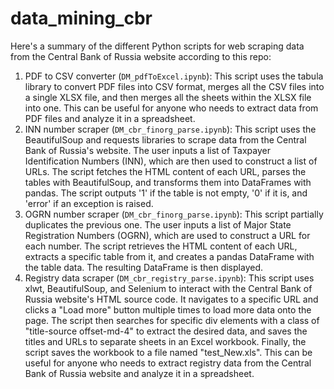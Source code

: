 # data_mining_cbr

Here's a summary of the different Python scripts for web scraping data from the Central Bank of Russia website according to this repo:

1. PDF to CSV converter (```DM_pdfToExcel.ipynb```): This script uses the tabula library to convert PDF files into CSV format, merges all the CSV files into a single XLSX file, and then merges all the sheets within the XLSX file into one. This can be useful for anyone who needs to extract data from PDF files and analyze it in a spreadsheet.
2. INN number scraper (```DM_cbr_finorg_parse.ipynb```): This script uses the BeautifulSoup and requests libraries to scrape data from the Central Bank of Russia's website. The user inputs a list of Taxpayer Identification Numbers (INN), which are then used to construct a list of URLs. The script fetches the HTML content of each URL, parses the tables with BeautifulSoup, and transforms them into DataFrames with pandas. The script outputs '1' if the table is not empty, '0' if it is, and 'error' if an exception is raised.
3. OGRN number scraper (```DM_cbr_finorg_parse.ipynb```): This script partially duplicates the previous one. The user inputs a list of Major State Registration Numbers (OGRN), which are used to construct a URL for each number. The script retrieves the HTML content of each URL, extracts a specific table from it, and creates a pandas DataFrame with the table data. The resulting DataFrame is then displayed.
4. Registry data scraper (```DM_cbr_registry_parse.ipynb```): This script uses xlwt, BeautifulSoup, and Selenium to interact with the Central Bank of Russia website's HTML source code. It navigates to a specific URL and clicks a "Load more" button multiple times to load more data onto the page. The script then searches for specific div elements with a class of "title-source offset-md-4" to extract the desired data, and saves the titles and URLs to separate sheets in an Excel workbook. Finally, the script saves the workbook to a file named "test_New.xls". This can be useful for anyone who needs to extract registry data from the Central Bank of Russia website and analyze it in a spreadsheet.

